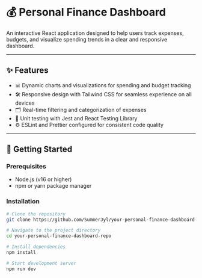 # 💰 Personal Finance Dashboard

An interactive React application designed to help users track expenses, budgets, and visualize spending trends in a clear and responsive dashboard.

---

## ✨ Features

- 📊 Dynamic charts and visualizations for spending and budget tracking  
- 🛠️ Responsive design with Tailwind CSS for seamless experience on all devices  
- 🗂️ Real-time filtering and categorization of expenses  
- 🧪 Unit testing with Jest and React Testing Library  
- ⚙️ ESLint and Prettier configured for consistent code quality  

---

## 🚀 Getting Started

### Prerequisites

- Node.js (v16 or higher)  
- npm or yarn package manager  

### Installation

```bash
# Clone the repository
git clone https://github.com/SummerJyl/your-personal-finance-dashboard-repo.git

# Navigate to the project directory
cd your-personal-finance-dashboard-repo

# Install dependencies
npm install

# Start development server
npm run dev

